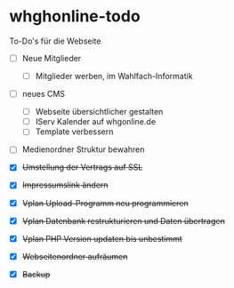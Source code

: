 # whghonline-todo
To-Do's für die Webseite


- [ ] Neue Mitglieder
  - [ ] Mitglieder werben, im Wahlfach-Informatik
- [ ] neues CMS
  - [ ] Webseite übersichtlicher gestalten
  - [ ] IServ Kalender auf whgonline.de
  - [ ] Template verbessern

- [ ] Medienordner Struktur bewahren

- [x] ~~Umstellung der Vertrags auf SSL~~
- [x] ~~Impressumslink ändern~~
- [x] ~~Vplan Upload-Programm neu programmieren~~
- [x] ~~Vplan Datenbank restrukturieren und Daten übertragen~~
- [X] ~~Vplan PHP Version updaten bis unbestimmt~~
- [x] ~~Webseitenordner aufräumen~~
- [X] ~~Backup~~
